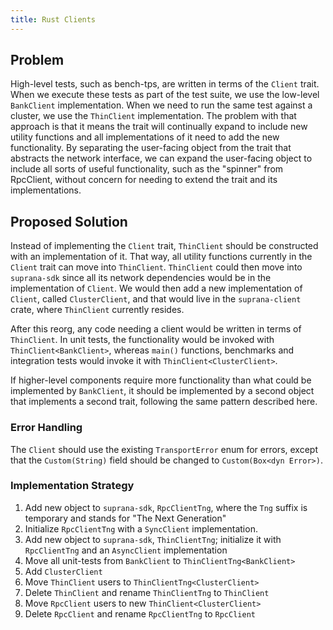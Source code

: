 ```yaml
---
title: Rust Clients
---
```


## Problem

High-level tests, such as bench-tps, are written in terms of the `Client`
trait. When we execute these tests as part of the test suite, we use the
low-level `BankClient` implementation. When we need to run the same test
against a cluster, we use the `ThinClient` implementation. The problem with
that approach is that it means the trait will continually expand to include new
utility functions and all implementations of it need to add the new
functionality. By separating the user-facing object from the trait that abstracts
the network interface, we can expand the user-facing object to include all sorts
of useful functionality, such as the "spinner" from RpcClient, without concern
for needing to extend the trait and its implementations.

## Proposed Solution

Instead of implementing the `Client` trait, `ThinClient` should be constructed
with an implementation of it. That way, all utility functions currently in the
`Client` trait can move into `ThinClient`. `ThinClient` could then move into
`suprana-sdk` since all its network dependencies would be in the implementation
of `Client`. We would then add a new implementation of `Client`, called
`ClusterClient`, and that would live in the `suprana-client` crate, where
`ThinClient` currently resides.

After this reorg, any code needing a client would be written in terms of
`ThinClient`. In unit tests, the functionality would be invoked with
`ThinClient<BankClient>`, whereas `main()` functions, benchmarks and
integration tests would invoke it with `ThinClient<ClusterClient>`.

If higher-level components require more functionality than what could be
implemented by `BankClient`, it should be implemented by a second object
that implements a second trait, following the same pattern described here.

### Error Handling

The `Client` should use the existing `TransportError` enum for errors, except
that the `Custom(String)` field should be changed to `Custom(Box<dyn Error>)`.

### Implementation Strategy

1. Add new object to `suprana-sdk`, `RpcClientTng`, where the `Tng` suffix is
   temporary and stands for "The Next Generation"
2. Initialize `RpcClientTng` with a `SyncClient` implementation.
3. Add new object to `suprana-sdk`, `ThinClientTng`; initialize it with
   `RpcClientTng` and an `AsyncClient` implementation
4. Move all unit-tests from `BankClient` to `ThinClientTng<BankClient>`
5. Add `ClusterClient`
6. Move `ThinClient` users to `ThinClientTng<ClusterClient>`
7. Delete `ThinClient` and rename `ThinClientTng` to `ThinClient`
8. Move `RpcClient` users to new `ThinClient<ClusterClient>`
9. Delete `RpcClient` and rename `RpcClientTng` to `RpcClient`

